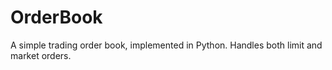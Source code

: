 # OrderBook

A simple trading order book, implemented in Python. Handles both limit and market orders.